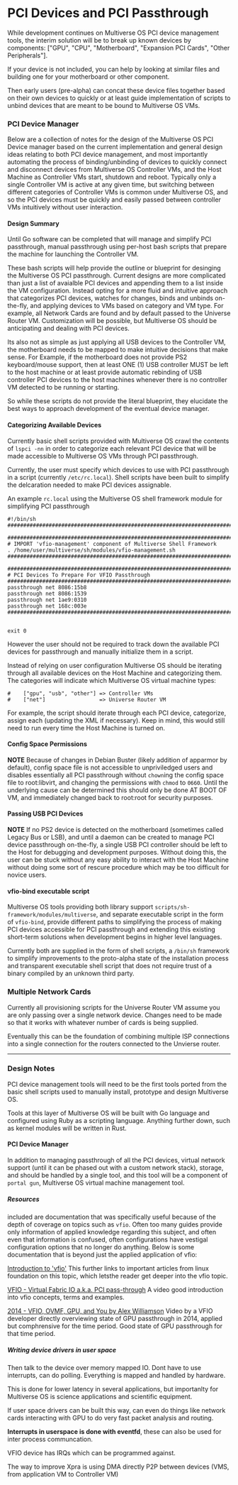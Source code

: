 # PCI Devices and PCI Passthrough
While development continues on Multiverse OS PCI device management tools, the interim solution will be to break up known devices by components: ["GPU", "CPU", "Motherboard", "Expansion PCI Cards", "Other Peripherals"].

If your device is not included, you can help by looking at similar files and building one for your motherboard or other component.

Then early users (pre-alpha) can concat these device files together based on their own devices to quickly or at least guide implementation of scripts to unbind devices that are meant to be bound to Multiverse OS VMs. 


### PCI Device Manager
Below are a collection of notes for the design of the Multiverse OS PCI Device manager based on the current implementation and general design ideas relating to both PCI device management, and most importantly automating the process of binding/unbinding of devices to quickly connect and disconnect devices from Multiverse OS Controller VMs, and the Host Machine as Controller VMs start, shutdown and reboot. Typically only a single Controller VM is active at any given time, but switching between different categories of Controller VMs is common under Multiverse OS, and so the PCI devices must be quickly and easily passed between controller VMs intuitively without user interaction.


#### Design Summary
Until Go software can be completed that will manage and simplify PCI passthrough, manual passthrough
using per-host bash scripts that prepare the machine for launching the Controller VM.

These bash scripts will help provide the outline or blueprint for desinging the Multiverse OS PCI
passthrough. Current designs are more complicated than just a list of avaialble PCI devices and 
appending them to a list inside the VM configuration. Instead opting for a more fluid and intuitive 
approach that categorizes PCI devices, watches for changes, binds and unbinds on-the-fly, and applying
devices to VMs based on category and VM type. For example, all Network Cards are found and by default
passed to the Universe Router VM. Customization will be possible, but Multiverse OS should be anticipating
and dealing with PCI devices. 

Its also not as simple as just applying all USB devices to the Controller VM, the motherboard needs to be
mapped to make intuitive decisions that make sense. For Example, if the motherboard does not provide
PS2 keyboard/mouse support, then at least ONE (1) USB controller MUST be left to the host machine or 
at least provide automatic rebinding of USB controller PCI devices to the host machines whenever there is
no controller VM detected to be running or starting.

So while these scripts do not provide the literal blueprint, they elucidate the best ways to approach 
development of the eventual device manager. 

#### Categorizing Available Devices
Currently basic shell scripts provided with Multiverse OS crawl the contents of `lspci -nn` in order to categorize each relevant PCI device that will be made accessible to Multiverse OS VMs through PCI passthrough. 

Currently, the user must specify which devices to use with PCI passthrough in a script (currently `/etc/rc.local`). Shell scripts have been built to simplify the delcaration needed to make PCI devices assignable. 

An example `rc.local` using the Multiverse OS shell framework module for simplifying PCI passthrough

```
#!/bin/sh
###############################################################################

###############################################################################
# IMPORT 'vfio-management' component of Multiverse Shell Framework
. /home/user/multiverse/sh/modules/vfio-management.sh
###############################################################################

###############################################################################
# PCI Devices To Prepare For VFIO Passthrough 
###############################################################################
passthrough net 8086:15b8
passthrough net 8086:1539
passthrough net 1ae9:0310
passthrough net 168c:003e
###############################################################################


exit 0

``` 

However the user should not be required to track down the available PCI devices for passthrough and manually initialize them in a script. 

Instead of relying on user configuration Multiverse OS should be iterating through all available devices on the Host Machine and categorizing them. The categories will indicate which Multiverse OS virtual machine types:

```
#    ["gpu", "usb", "other"] => Controller VMs
#    ["net"]                 => Universe Router VM
```

For example, the script should iterate through each PCI device, categorize, assign each (updating the XML if necessary). Keep in mind, this would still need to run every time the Host Machine is turned on.

#### Config Space Permissions
**NOTE** Because of changes in Debian Buster (likely addition of apparmor by default), config space file is not accessible to unpriviledged users and disables essentially all PCI passthrough without `chown`ing the config space file to root:libvirt, and changing the permissions with `chmod` to `0660`. Until the underlying cause can be determined this should only be done AT BOOT OF VM, and immediately changed back to root:root for security purposes.


#### Passing USB PCI Devices
**NOTE** If no PS2 device is detected on the motherboard (sometimes called Legacy Bus or LSB), and until a daemon can be created to manage PCI device passthrough on-the-fly, a single USB PCI controller should be left to the Host for debugging and development purposes. Without doing this, the user can be stuck without any easy ability to interact with the Host Machine without doing some sort of rescure procedure which may be too difficult for novice users. 


#### vfio-bind executable script
Multiverse OS tools providing both library support `scripts/sh-framework/modules/multiverse`, and separate executable script in the form of `vfio-bind`, provide different paths to simplifying the process of making PCI devices accessible for PCI passthrough and extending this existing short-term solutions when development begins in higher level languages. 

Currently both are supplied in the form of shell scripts, a `/bin/sh` framework to simplify improvements to the proto-alpha state of the installation process and transparent executable shell script that does not require trust of a binary compiled by an unknown third party. 

### Multiple Network Cards
Currently all provisioning scripts for the Universe Router VM assume you are only passing over a single network device. Changes need to be made so that it works with whatever number of cards is being supplied.

Eventually this can be the foundation of combining multiple ISP connections into a single connection for the routers connected to the Unvierse router. 
______

### Design Notes
PCI device management tools will need to be the first tools ported from the basic shell scripts used to manually install, prototype and design Multiverse OS.

Tools at this layer of Multiverse OS will be built with Go language and configured using Ruby as a scripting language. Anything further down, such as kernel modules will be written in Rust.


#### PCI Device Manager
In addition to managing passthrough of all the PCI devices, virtual network support (until it can be phased out with a custom network stack), storage, and should be handled by a single tool, and this tool will be a component of `portal gun`, Multiverse OS virtual machine management tool.


##### Resources
included are documentation that was specifically useful because of the depth of coverage on topics such as `vfio`. Often too many guides provide only information of applied knowledge regarding this subject, and often even that information is confused, often configurations have vestigal configuration options that no longer do anything. Below is some documentation that is beyond just the applied application of vfio:

[Introduction to 'vfio'](https://insujang.github.io/2017-04-27/introduction-to-vfio) This further links to important articles from linux foundation on this topic, which letsthe reader get deeper into the vfio topic.

[VFIO - Virtual Fabric IO a.k.a. PCI pass-through](https://youtube.com/watch?v=7d6gau1jea0) A video good introduction into vfio concepts, terms and examples. 

[2014 - VFIO, OVMF, GPU, and You by Alex Williamson](https://youtube.com/watch?v=NhZ9elpg2nM) Video by a VFIO developer directly overviewing state of GPU passthrough in 2014, applied but comphrensive for the time period. Good state of GPU passthrough for that time period. 

##### Writing device drivers in user space
Then talk to the device over memory mapped IO. Dont have to use interrupts, can do polling. Everything is mapped and handled by hardware.

This is done for lower latency in several applications, but importanlty for Multiverse OS is science applications and scientific equipment.

If user space drivers can be built this way, can even do things like network cards interacting with GPU to do very fast packet analysis and routing. 

**Interrupts in userspace is done with eventfd**, these can also be used for inter process communcation. 

VFIO device has IRQs which can be programmed against. 

The way to improve Xpra is using DMA directly P2P between devices (VMS, from application VM to Controller VM)
